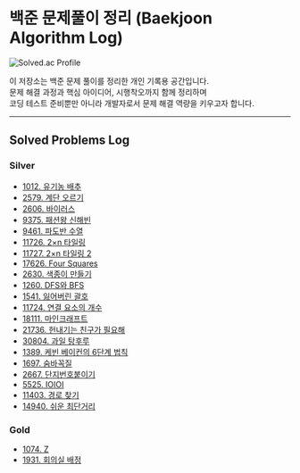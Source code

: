 # 백준 문제풀이 정리 (Baekjoon Algorithm Log)

![Solved.ac Profile](http://mazassumnida.wtf/api/generate_badge?boj=ten9253)

이 저장소는 백준 문제 풀이를 정리한 개인 기록용 공간입니다.  
문제 해결 과정과 핵심 아이디어, 시행착오까지 함께 정리하며  
코딩 테스트 준비뿐만 아니라 개발자로서 문제 해결 역량을 키우고자 합니다.

---

## Solved Problems Log

### Silver
- [1012. 유기농 배추](./Silver/1012)
- [2579. 계단 오르기](./Silver/2579)
- [2606. 바이러스](./Silver/2606)
- [9375. 패션왕 신해빈](./Silver/9375)
- [9461. 파도반 수열](./Silver/9461)
- [11726. 2×n 타일링](./Silver/11726)
- [11727. 2×n 타일링 2](./Silver/11727)
- [17626. Four Squares](./Silver/17626)
- [2630. 색종이 만들기](./Silver/2630)
- [1260. DFS와 BFS](./Silver/1260)
- [1541. 잃어버린 괄호](./Silver/1541)
- [11724. 연결 요소의 개수](./Silver/11724)
- [18111. 마인크래프트](./Silver/18111)
- [21736. 헌내기는 친구가 필요해](./Silver/21736)
- [30804. 과일 탕후루](./Silver/30804)
- [1389. 케빈 베이컨의 6단계 법칙](./Silver/1389)
- [1697. 숨바꼭질](./Silver/1697)
- [2667. 단지번호붙이기](./Silver/2667)
- [5525. IOIOI](./Silver/5525)
- [11403. 경로 찾기](./Silver/11403)
- [14940. 쉬운 최단거리](./Silver/14940)

### Gold
- [1074. Z](./Gold/1074)
- [1931. 회의실 배정](./Gold/1931)